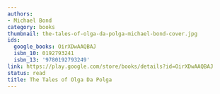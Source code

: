 ```yaml
---
authors:
- Michael Bond
category: books
thumbnail: the-tales-of-olga-da-polga-michael-bond-cover.jpg
ids:
  google_books: OirXDwAAQBAJ
  isbn_10: 0192793241
  isbn_13: '9780192793249'
link: https://play.google.com/store/books/details?id=OirXDwAAQBAJ
status: read
title: The Tales of Olga Da Polga
---
```

